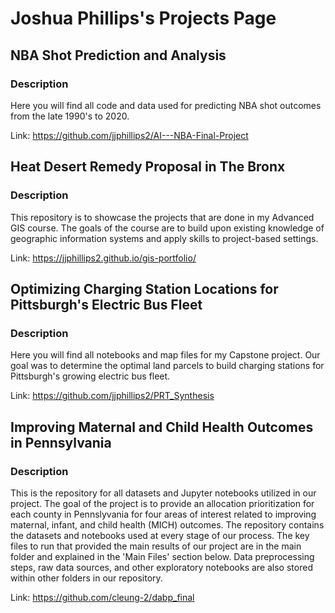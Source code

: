 # Joshua Phillips's Projects Page

## NBA Shot Prediction and Analysis
### Description
Here you will find all code and data used for predicting NBA shot outcomes from the late 1990's to 2020.

Link: https://github.com/jjphillips2/AI---NBA-Final-Project

## Heat Desert Remedy Proposal in The Bronx
### Description
This repository is to showcase the projects that are done in my Advanced GIS course. The goals of the course are to build upon existing knowledge of geographic information systems and apply skills to project-based settings. 

Link: https://jjphillips2.github.io/gis-portfolio/

## Optimizing Charging Station Locations for Pittsburgh's Electric Bus Fleet
### Description
Here you will find all notebooks and map files for my Capstone project. Our goal was to determine the optimal land parcels to build charging stations for Pittsburgh's growing electric bus fleet.

Link: https://github.com/jjphillips2/PRT_Synthesis

## Improving Maternal and Child Health Outcomes in Pennsylvania
### Description
This is the repository for all datasets and Jupyter notebooks utilized in our project. The goal of the project is to provide an allocation prioritization for each county in Pennslyvania for four areas of interest related to improving maternal, infant, and child health (MICH) outcomes. The repository contains the datasets and notebooks used at every stage of our process. The key files to run that provided the main results of our project are in the main folder and explained in the 'Main Files' section below. Data preprocessing steps, raw data sources, and other exploratory notebooks are also stored within other folders in our repository.

Link: https://github.com/cleung-2/dabp_final



